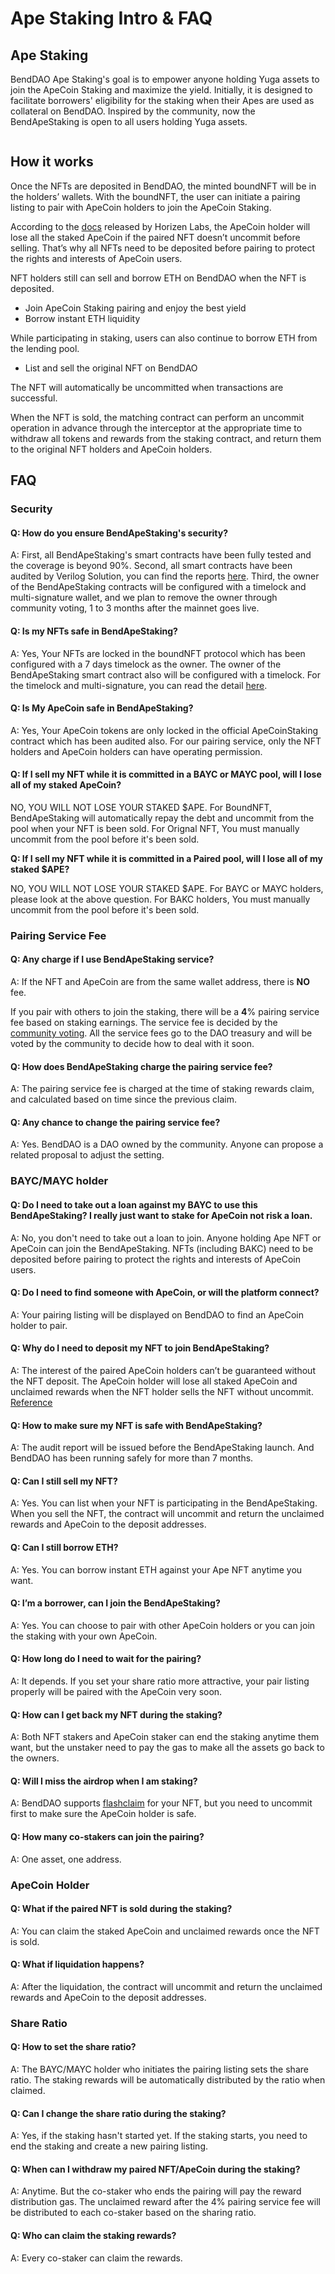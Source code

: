 # Ape Staking Intro & FAQ

## Ape Staking

BendDAO Ape Staking's goal is to empower anyone holding Yuga assets to join the ApeCoin Staking and maximize the yield. Initially, it is designed to facilitate borrowers' eligibility for the staking when their Apes are used as collateral on BendDAO. Inspired by the community, now the BendApeStaking is open to all users holding Yuga assets.

<figure><img src=".gitbook/assets/BendApeStaking Arch 1201.png" alt=""><figcaption></figcaption></figure>

## How it works

Once the NFTs are deposited in BendDAO, the minted boundNFT will be in the holders’ wallets. With the boundNFT, the user can initiate a pairing listing to pair with ApeCoin holders to join the ApeCoin Staking.

According to the [docs](https://docs.apestake.io/#/README) released by Horizen Labs, the ApeCoin holder will lose all the staked ApeCoin if the paired NFT doesn’t uncommit before selling. That’s why all NFTs need to be deposited before pairing to protect the rights and interests of ApeCoin users.

NFT holders still can sell and borrow ETH on BendDAO when the NFT is deposited.

* Join ApeCoin Staking pairing and enjoy the best yield&#x20;
* Borrow instant ETH liquidity

While participating in staking, users can also continue to borrow ETH from the lending pool.

* List and sell the original NFT on BendDAO

The NFT will automatically be uncommitted when transactions are successful.

When the NFT is sold, the matching contract can perform an uncommit operation in advance through the interceptor at the appropriate time to withdraw all tokens and rewards from the staking contract, and return them to the original NFT holders and ApeCoin holders.

## FAQ

### Security

#### Q: How do you ensure BendApeStaking's security?

A: First, all BendApeStaking's smart contracts have been fully tested and the coverage is beyond 90%. Second, all smart contracts have been audited by Verilog Solution, you can find the reports [here](risk/security-and-audits.md). Third, the owner of the BendApeStaking contracts will be configured with a timelock and multi-signature wallet, and we plan to remove the owner through community voting, 1 to 3 months after the mainnet goes live.

#### Q: Is my NFTs safe in BendApeStaking?

A: Yes, Your NFTs are locked in the boundNFT protocol which has been configured with a 7 days timelock as the owner. The owner of the BendApeStaking smart contract also will be configured with a timelock. For the timelock and multi-signature, you can read the detail [here](faq/security-faq.md).

#### Q: Is My ApeCoin safe in BendApeStaking?

A: Yes, Your ApeCoin tokens are only locked in the official ApeCoinStaking contract which has been audited also. For our pairing service, only the NFT holders and ApeCoin holders can have operating permission.

#### Q: If I sell my NFT while it is committed in a BAYC or MAYC pool, will I lose all of my staked ApeCoin?

NO, YOU WILL NOT LOSE YOUR STAKED $APE. For BoundNFT, BendApeStaking will automatically repay the debt and uncommit from the pool when your NFT is been sold. For Orignal NFT, You must manually uncommit from the pool before it's been sold.

**Q: If I sell my NFT while it is committed in a Paired pool, will I lose all of my staked $APE?**

NO, YOU WILL NOT LOSE YOUR STAKED $APE. For BAYC or MAYC holders, please look at the above question. For BAKC holders, You must manually uncommit from the pool before it's been sold.

### Pairing Service Fee

#### **Q: Any charge if I use BendApeStaking service?**

A: If the NFT and ApeCoin are from the same wallet address, there is **NO** fee.

If you pair with others to join the staking, there will be a **4**% pairing service fee based on staking earnings. The service fee is decided by the [community voting](https://snapshot.org/#/benddao.eth/proposal/0x695996117077bf6b2ca93db1673827b4cba647d8a121c09090024d40a4fdbc3e). All the service fees go to the DAO treasury and will be voted by the community to decide how to deal with it soon.

#### **Q: How does BendApeStaking charge the pairing service fee?**

A: The pairing service fee is charged at the time of staking rewards claim, and calculated based on time since the previous claim.

#### **Q: Any chance to change the pairing service fee?**

A: Yes. BendDAO is a DAO owned by the community. Anyone can propose a related proposal to adjust the setting.

### BAYC/MAYC holder

#### **Q: Do I need to take out a loan against my BAYC to use this BendApeStaking? I really just want to stake for ApeCoin not risk a loan.**

A: No, you don't need to take out a loan to join. Anyone holding Ape NFT or ApeCoin can join the BendApeStaking. NFTs (including BAKC) need to be deposited before pairing to protect the rights and interests of ApeCoin users.

#### **Q: Do I need to find someone with ApeCoin, or will the platform connect?**

A: Your pairing listing will be displayed on BendDAO to find an ApeCoin holder to pair.

#### **Q: Why do I need to deposit my NFT to join BendApeStaking?**

A: The interest of the paired ApeCoin holders can’t be guaranteed without the NFT deposit. The ApeCoin holder will lose all staked ApeCoin and unclaimed rewards when the NFT holder sells the NFT without uncommit. [Reference](https://docs.apestake.io/#/README?id=if-i-sell-my-nft-while-it-is-committed-in-a-bayc-or-mayc-pool-will-i-lose-all-of-my-staked-apecoin)

#### **Q: How to make sure my NFT is safe with BendApeStaking?**

A: The audit report will be issued before the BendApeStaking launch. And BendDAO has been running safely for more than 7 months.

#### **Q: Can I still sell my NFT?**

A: Yes. You can list when your NFT is participating in the BendApeStaking. When you sell the NFT, the contract will uncommit and return the unclaimed rewards and ApeCoin to the deposit addresses.

#### **Q: Can I still borrow ETH?**

A: Yes. You can borrow instant ETH against your Ape NFT anytime you want.

#### **Q: I’m a borrower, can I join the BendApeStaking?**

A: Yes. You can choose to pair with other ApeCoin holders or you can join the staking with your own ApeCoin.

#### **Q: How long do I need to wait for the pairing?**

A: It depends. If you set your share ratio more attractive, your pair listing properly will be paired with the ApeCoin very soon.

#### **Q: How can I get back my NFT during the staking?**

A: Both NFT stakers and ApeCoin staker can end the staking anytime them want, but the unstaker need to pay the gas to make all the assets go back to the owners.

#### **Q: Will I miss the airdrop when I am staking?**

A: BendDAO supports [flashclaim](https://docs.benddao.xyz/portal/faq/flash-claim-faq) for your NFT, but you need to uncommit first to make sure the ApeCoin holder is safe.

#### Q: How many co-stakers can join the pairing?

A: One asset, one address.&#x20;

### ApeCoin Holder

#### **Q: What if the paired NFT is sold during the staking?**

A: You can claim the staked ApeCoin and unclaimed rewards once the NFT is sold.

#### Q: What if liquidation happens?

A: After the liquidation, the contract will uncommit and return the unclaimed rewards and ApeCoin to the deposit addresses.

### Share Ratio

#### **Q: How to set the share ratio?**

A: The BAYC/MAYC holder who initiates the pairing listing sets the share ratio. The staking rewards will be automatically distributed by the ratio when claimed.

#### **Q: Can I change the share ratio during the staking?**

A: Yes, if the staking hasn't started yet. If the staking starts, you need to end the staking and create a new pairing listing.

#### Q: When can I withdraw my paired NFT/ApeCoin during the staking?

A: Anytime. But the co-staker who ends the pairing will pay the reward distribution gas. The unclaimed reward after the 4% pairing service fee will be distributed to each co-staker based on the sharing ratio.

#### Q: Who can claim the staking rewards?

A: Every co-staker can claim the rewards.
